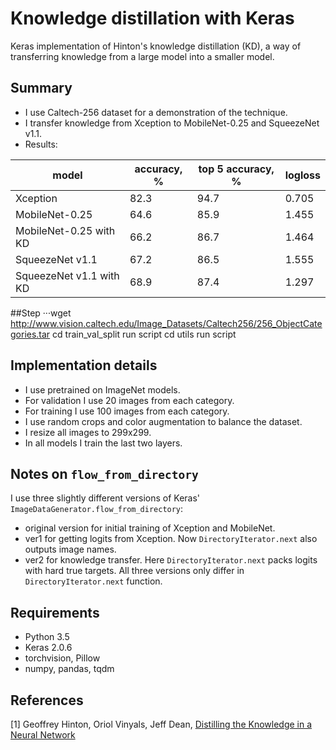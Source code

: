 # Knowledge distillation with Keras

Keras implementation of Hinton's knowledge distillation (KD), a way of transferring knowledge from a large model into a smaller model.

## Summary
* I use Caltech-256 dataset for a demonstration of the technique.
* I transfer knowledge from Xception to MobileNet-0.25 and SqueezeNet v1.1.
* Results: 

| model | accuracy, % | top 5 accuracy, %| logloss |
| --- | --- | --- | --- | 
| Xception    | 82.3 | 94.7 | 0.705 |
| MobileNet-0.25 | 64.6 | 85.9 | 1.455 |
| MobileNet-0.25 with KD | 66.2 | 86.7 | 1.464 |
| SqueezeNet v1.1 | 67.2 | 86.5 | 1.555 |
| SqueezeNet v1.1 with KD | 68.9 | 87.4 | 1.297 |

##Step
···wget http://www.vision.caltech.edu/Image_Datasets/Caltech256/256_ObjectCategories.tar
 cd train_val_split
 run script
 cd utils
 run script
 



## Implementation details
* I use pretrained on ImageNet models.
* For validation I use 20 images from each category.
* For training I use 100 images from each category.
* I use random crops and color augmentation to balance the dataset.
* I resize all images to 299x299.
* In all models I train the last two layers.

## Notes on `flow_from_directory`
I use three slightly different versions of Keras' `ImageDataGenerator.flow_from_directory`:
* original version for initial training of Xception and MobileNet.
* ver1 for getting logits from Xception. Now `DirectoryIterator.next` also outputs image names.
* ver2 for knowledge transfer. Here `DirectoryIterator.next` packs logits with hard true targets.
All three versions only differ in `DirectoryIterator.next` function.

## Requirements
* Python 3.5
* Keras 2.0.6
* torchvision, Pillow
* numpy, pandas, tqdm

## References
[1] Geoffrey Hinton, Oriol Vinyals, Jeff Dean, [Distilling the Knowledge in a Neural Network](https://arxiv.org/abs/1503.02531)
